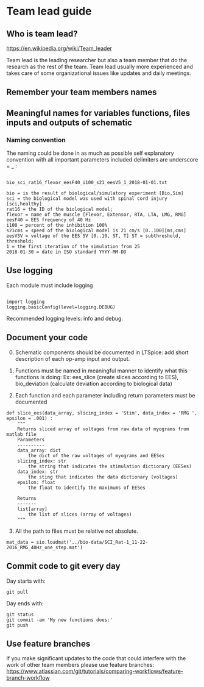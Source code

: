 # Team lead guide

## Who is team lead?

https://en.wikipedia.org/wiki/Team_leader

Team lead is the leading researcher but also a team member that do the research as the rest of the team.
Team lead usually more experienced and takes care of some organizational issues like updates and daily meetings.

## Remember your team members names 


## Meaningful names for variables functions, files inputs and outputs of schematic

### Naming convention

The naming could be done in as much as possible self explanatory convention with all important parameters included delimiters are underscore = _ :

```

bio_sci_rat16_flexor_eesF40_i100_s21_eesV5_1_2018-01-01.txt

bio = is the result of biological/simulatory experiment [Bio,Sim]
sci = the biological model was used with spinal cord injury [sci,healthy]
rat16 = the ID of the biological model;
flexor = name of the muscle [Flexor, Extensor, RTA, LTA, LMG, RMG]
eesF40 = EES frequency of 40 Hz
i100 = percent of the inhibition 100%
s21cms = speed of the biological model is 21 cm/s [0..100][ms,cms]
eesV5V = voltage of the EES 5V [0..10, ST, T] ST = subthreshold, threshold;
1 = the first iteration of the simulation from 25
2018-01-30 = date in ISO standard YYYY-MM-DD

```

## Use logging

Each module must include logging

```

import logging
logging.basicConfig(level=logging.DEBUG)
```

Recommended logging levels: info and debug.

## Document your code

0. Schematic components should be documented in LTSpice: add short description of each op-amp input and output.

1. Functions must be named in meaningful manner to identify what this functions is doing:
Ex: ees_slice (create slices according to EES), bio_deviation (calculate deviation according to biological data)

2. Each function and each parameter including return parameters must be documented

```
def slice_ees(data_array, slicing_index = 'Stim', data_index = 'RMG ', epsilon = .001) :
	"""
	Returns sliced array of voltages from raw data of myograms from matlab file
	Parameters
	----------
	data_array: dict
    	the dict of the raw voltages of myograms and EESes
	slicing_index: str
    	the string that indicates the stimulation dictionary (EESes)
	data_index: str
    	the sting that indicates the data dictionary (voltages)
	epsilon: float
    	the float to identify the maximums of EESes

	Returns
	-------
	list[array]
    	the list of slices (array of voltages)
	"""
```

3. All the path to files must be relative not absolute.
```
mat_data = sio.loadmat('../bio-data/SCI_Rat-1_11-22-2016_RMG_40Hz_one_step.mat')

```

## Commit code to git every day

Day starts with:

```
git pull 
```

Day ends with:
```
git status
git commit -am 'My new functions does:'
git push
```

## Use feature branches

If you make significant updates to the code that could interfere with the work of other team members please use feature branches: https://www.atlassian.com/git/tutorials/comparing-workflows/feature-branch-workflow
